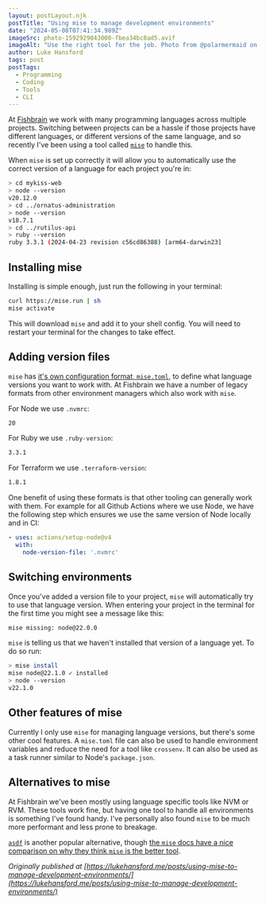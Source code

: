 ```yaml
---
layout: postLayout.njk
postTitle: "Using mise to manage development environments"
date: "2024-05-08T07:41:34.989Z"
imageSrc: photo-1592929043000-fbea34bc8ad5.avif
imageAlt: "Use the right tool for the job. Photo from @polarmermaid on Unsplash"
author: Luke Hansford
tags: post
postTags:
  - Programming
  - Coding
  - Tools
  - CLI
---
```


At [Fishbrain](https://fishbrain.com/) we work with many programming languages across multiple projects. Switching between projects can be a hassle if those projects have different languages, or different versions of the same language, and so recently I've been using a tool called [`mise`](https://mise.jdx.dev/about.html) to handle this.

When `mise` is set up correctly it will allow you to automatically use the correct version of a language for each project you're in:

```sh
> cd mykiss-web
> node --version
v20.12.0
> cd ../ornatus-administration
> node --version
v18.7.1
> cd ../rutilus-api
> ruby --version
ruby 3.3.1 (2024-04-23 revision c56cd86388) [arm64-darwin23]
```

## Installing mise

Installing is simple enough, just run the following in your terminal:

```sh
curl https://mise.run | sh
mise activate
```

This will download `mise` and add it to your shell config. You will need to restart your terminal for the changes to take effect.

## Adding version files

`mise` has [it's own configuration format, `mise.toml`](https://mise.jdx.dev/configuration.html), to define what language versions you want to work with. At Fishbrain we have a number of legacy formats from other environment managers which also work with `mise`.

For Node we use `.nvmrc`:

```txt
20
```

For Ruby we use `.ruby-version`:

```txt
3.3.1
```

For Terraform we use `.terraform-version`:

```txt
1.8.1
```

One benefit of using these formats is that other tooling can generally work with them. For example for all Github Actions where we use Node, we have the following step which ensures we use the same version of Node locally and in CI:

```yaml
- uses: actions/setup-node@v4
  with:
    node-version-file: '.nvmrc'
```

## Switching environments

Once you've added a version file to your project, `mise` will automatically try to use that language version. When entering your project in the terminal for the first time you might see a message like this:

```sh
mise missing: node@22.0.0
```

`mise` is telling us that we haven't installed that version of a language yet. To do so run:

```sh
> mise install
mise node@22.1.0 ✓ installed
> node --version
v22.1.0
```

## Other features of mise

Currently I only use `mise` for managing language versions, but there's some other cool features. A `mise.toml` file can also be used to handle environment variables and reduce the need for a tool like `crossenv`. It can also be used as a task runner similar to Node's `package.json`.

## Alternatives to mise

At Fishbrain we've been mostly using language specific tools like NVM or RVM. These tools work fine, but having one tool to handle all environments is something I've found handy. I've personally also found `mise` to be much more performant and less prone to breakage.

[`asdf`](https://asdf-vm.com/) is another popular alternative, though [the `mise` docs have a nice comparison on why they think `mise` is the better tool](https://mise.jdx.dev/dev-tools/comparison-to-asdf.html).

*Originally published at [https://lukehansford.me/posts/using-mise-to-manage-development-environments/](https://lukehansford.me/posts/using-mise-to-manage-development-environments/)*
